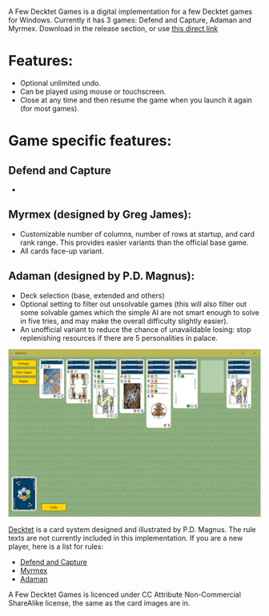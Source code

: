 A Few Decktet Games is a digital implementation for a few Decktet games for Windows. Currently it has 3 games: Defend and Capture, Adaman and Myrmex.
Download in the release section, or use [this direct link](https://github.com/gjchangmu/A-Few-Decktet-Games/releases/download/v2.1/A.Few.Decktet.Games.exe)

# Features:
- Optional unlimited undo.
- Can be played using mouse or touchscreen.
- Close at any time and then resume the game when you launch it again (for most games).

# Game specific features:
## Defend and Capture
- 

## Myrmex (designed by Greg James):
- Customizable number of columns, number of rows at startup, and card rank range. This provides easier variants than the official base game.
- All cards face-up variant.

## Adaman (designed by P.D. Magnus):
- Deck selection (base, extended and others)
- Optional setting to filter out unsolvable games (this will also filter out some solvable games which the simple AI are not smart enough to solve in five tries, and may make the overall difficulty slightly easier).
- An unofficial variant to reduce the chance of unavaildable losing: stop replenishing resources if there are 5 personalities in palace.

![screenshot](https://github.com/gjchangmu/A-Few-Decktet-Games/blob/master/screenshot1.jpg?raw=true)  

[Decktet](https://www.decktet.com/) is a card system designed and illustrated by P.D. Magnus.
The rule texts are not currently included in this implementation. If you are a new player, here is a list for rules:
- [Defend and Capture](https://boardgamegeek.com/filepage/277853/defend-and-capture-rule-book)
- [Myrmex](http://decktet.wikidot.com/game:myrmex)
- [Adaman](http://wiki.decktet.com/game:adaman)

A Few Decktet Games is licenced under CC Attribute Non-Commercial ShareAlike license, the same as the card images are in.

